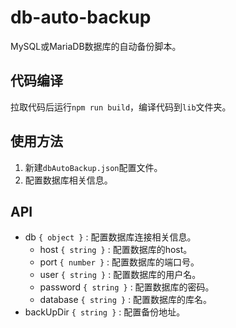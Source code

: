 # db-auto-backup

MySQL或MariaDB数据库的自动备份脚本。

## 代码编译

拉取代码后运行`npm run build`，编译代码到`lib`文件夹。

## 使用方法

1. 新建`dbAutoBackup.json`配置文件。
2. 配置数据库相关信息。

## API

* db `{ object }` : 配置数据库连接相关信息。
  * host `{ string }` : 配置数据库的host。
  * port `{ number }` : 配置数据库的端口号。
  * user `{ string }` : 配置数据库的用户名。
  * password `{ string }` : 配置数据库的密码。
  * database `{ string }` : 配置数据库的库名。
* backUpDir `{ string }` : 配置备份地址。